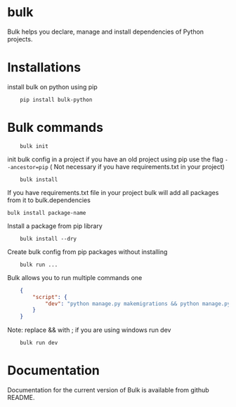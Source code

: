 # bulk
Bulk helps you declare, manage and install dependencies of Python projects.

# Installations
install bulk on python using pip

```shell
    pip install bulk-python
```

# Bulk commands
```shell
    bulk init
```

init bulk config in a project 
if you have an old project using pip use the flag
``--ancestor=pip`` ( Not necessary if you have requirements.txt in your project)

```shell
    bulk install
```

If you have requirements.txt file in your project bulk will add all packages from it to bulk.dependencies 

```shell
bulk install package-name
```

Install a package from pip library

```shell
    bulk install --dry
```
Create bulk config from pip packages without installing

```shell
    bulk run ...
```

Bulk allows you to run multiple commands one 

```json
    {
        "script": {
            "dev": "python manage.py makemigrations && python manage.py migrate && python manage.py runserver"
        }
    }
```

Note: replace && with ; if you are using windows
run dev 
```shell
    bulk run dev
```

# Documentation
Documentation for the current version of Bulk  is available from github README.